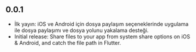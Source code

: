 ## 0.0.1

- İlk yayın: iOS ve Android için dosya paylaşım seçeneklerinde uygulama ile dosya paylaşımı ve dosya yolunu yakalama desteği.
- Initial release: Share files to your app from system share options on iOS & Android, and catch the file path in Flutter.
